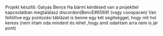 Projekt készítő:
Gatyás Bence
Ha bármi kérdésed van a projekttel kapcsolatban megtalálasz discordon(BencE#6569) (vagy coospacen)
Van feltöltve egy pontozási táblázat is benne egy két segítséggel, hogy mit hol keress (nem írtam oda mindent és lehet ,hogy amit odaírtam arra nem is jár pont)
